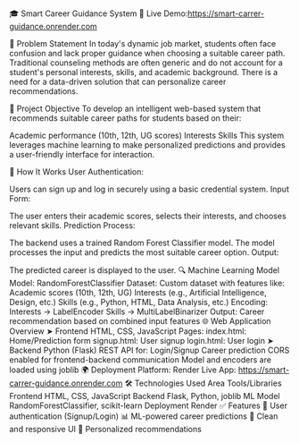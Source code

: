 🎓 Smart Career Guidance System
🚀 Live Demo:https://smart-carrer-guidance.onrender.com

📌 Problem Statement
In today's dynamic job market, students often face confusion and lack proper guidance when choosing a suitable career path. Traditional counseling methods are often generic and do not account for a student's personal interests, skills, and academic background. There is a need for a data-driven solution that can personalize career recommendations.

🎯 Project Objective
To develop an intelligent web-based system that recommends suitable career paths for students based on their:

Academic performance (10th, 12th, UG scores)
Interests
Skills
This system leverages machine learning to make personalized predictions and provides a user-friendly interface for interaction.

🧠 How It Works
User Authentication:

Users can sign up and log in securely using a basic credential system.
Input Form:

The user enters their academic scores, selects their interests, and chooses relevant skills.
Prediction Process:

The backend uses a trained Random Forest Classifier model.
The model processes the input and predicts the most suitable career option.
Output:

The predicted career is displayed to the user.
🔍 Machine Learning Model
Model: RandomForestClassifier
Dataset: Custom dataset with features like:
Academic scores (10th, 12th, UG)
Interests (e.g., Artificial Intelligence, Design, etc.)
Skills (e.g., Python, HTML, Data Analysis, etc.)
Encoding:
Interests → LabelEncoder
Skills → MultiLabelBinarizer
Output: Career recommendation based on combined input features
🌐 Web Application Overview
➤ Frontend
HTML, CSS, JavaScript
Pages:
index.html: Home/Prediction form
signup.html: User signup
login.html: User login
➤ Backend
Python (Flask)
REST API for:
Login/Signup
Career prediction
CORS enabled for frontend-backend communication
Model and encoders are loaded using joblib
🌍 Deployment
Platform: Render
Live App: https://smart-carrer-guidance.onrender.com
🛠️ Technologies Used
Area	Tools/Libraries
Frontend	HTML, CSS, JavaScript
Backend	Flask, Python, joblib
ML Model	RandomForestClassifier, scikit-learn
Deployment	Render
✅ Features
🔐 User authentication (Signup/Login)
📊 ML-powered career predictions
🌈 Clean and responsive UI
🧠 Personalized recommendations
